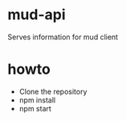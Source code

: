 # mud-api
Serves information for mud client

# howto

- Clone the repository
- npm install
- npm start

